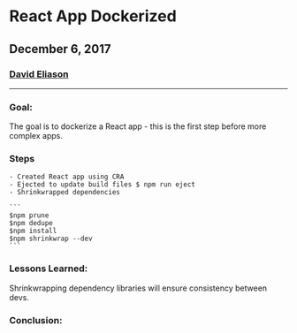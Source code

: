 # React App Dockerized
## December 6, 2017
### [David Eliason](http://www.davethemaker.com)
---
### Goal:
The goal is to dockerize a React app - this is the first step before more complex apps.

### Steps
    - Created React app using CRA
    - Ejected to update build files $ npm run eject
    - Shrinkwrapped dependencies 
    
    ```
    $npm prune
    $npm dedupe
    $npm install
    $npm shrinkwrap --dev
    ```

### Lessons Learned:
Shrinkwrapping dependency libraries will ensure consistency between devs.

### Conclusion: